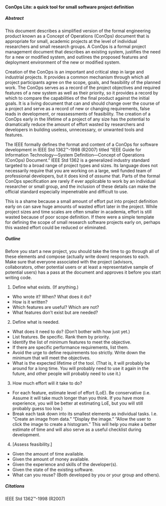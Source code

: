 #### ConOps Lite: a quick tool for small software project definition

##### Abstract
This document describes a simplified version of the formal engineering product known as a Concept of Operations (ConOps) document that is appropriate for small, academic projects at the level of individual researchers and small research groups. A ConOps is a formal project management document that describes an existing system, justifies the need for a new or modified system, and outlines the proposed features and deployment environment of the new or modified system.

Creation of the ConOps is an important and critical step in large and industrial projects. It provides a common mechanism through which all project participants agree on the scope, goals, and feasibility of the planned work. The ConOps serves as a record of the project objectives and required features of a new system as well as their priority, so it provides a record by which to compare the capabilities of the final product against the initial goals. It is a living document that can and should change over the course of a project and serve as a record of new or changing requirements, false leads in development, or reassessments of feasibility. The creation of a ConOps early in the lifetime of a project of any size has the potential to dramatically reduce the amount of effort wasted by researchers and developers in building useless, unnecessary, or unwanted tools and features.

The IEEE formally defines the format and content of a ConOps for software development in IEEE Std 1362™-1998 (R2007) titled “IEEE Guide for Information Technology—System Definition—Concept of Operations (ConOps) Document.” IEEE Std 1362 is a generalized industry standard targeted to a broad range of project types and sizes. Its language does not necessarily require that you are working on a large, well funded team of professional developers, but it does kind of _assume_ that. Parts of the formal ConOps specification are rarely if ever applicable to work by an individual researcher or small group, and the inclusion of these details can make the official standard especially impenetrable and difficult to use.

This is a shame because a small amount of effort put into project definition early on can save huge amounts of wasted effort later in the project. While project sizes and time scales are often smaller in academia, effort is still wasted because of poor scope definition. If there were a simple template for defining the scope of small research software projects early on, perhaps this wasted effort could be reduced or eliminated.

##### Outline
Before you start a new project, you should take the time to go through all of these elements and compose (actually write down) responses to each. Make sure that everyone associated with the project (advisors, collaborators, other potential users or at least a representative sample of potential users) has a pass at the document and approves it before you start writing code.

1. Define what exists. (If anything.)
  * Who wrote it? When? What does it do?
  * How is it written?
  * Which features are useful? Which are not?
  * What features don’t exist but are needed?
2. Define what is needed.
  * What does it need to do? (Don’t bother with how just yet.)
  * List features. Be specific. Rank them by priority.
  * Identify the list of minimum features to meet the objective.
  * If there are specific performance requirements, list them.
  * Avoid the urge to define requirements too strictly. Write down the minimum that will meet the objectives.
  * What is the expected lifetime of the tool. (That is, it will probably be around for a long time. You will probably need to use it again in the future, and other people will probably need to use it.)
3. How much effort will it take to do?
  * For each feature, estimate level of effort (LoE). Be conservative (i.e. Assume it will take much longer than you think. If you have more experience, you will be better at estimating LoE, but you will still probably guess too low.)
  * Break each task down into its smallest elements as individual tasks. I.e. “Create an image from data.” “Display the image.” “Allow the user to click the image to create a histogram.” This will help you make a better estimate of time and will also serve as a useful checklist during development.
4. [Assess feasibility.]
  * Given the amount of time available.
  * Given the amount of money available.
  * Given the experience and skills of the developer(s).
  * Given the state of the existing software.
  * What can you reuse? (Both developed by you or your group and others).

##### Citations
IEEE Std 1362™-1998 (R2007)
